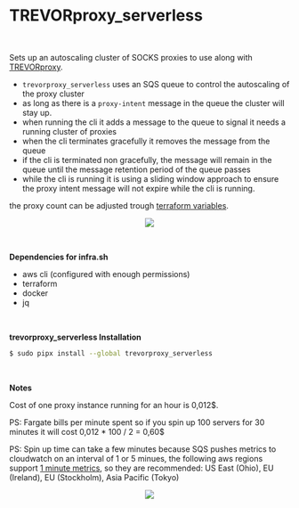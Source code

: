 TREVORproxy_serverless
==

<br/>

Sets up an autoscaling cluster of SOCKS proxies to use along with [TREVORproxy](https://github.com/blacklanternsecurity/TREVORproxy).

- `trevorproxy_serverless` uses an SQS queue to control the autoscaling of the proxy cluster
- as long as there is a `proxy-intent` message in the queue the cluster will stay up.
- when running the cli it adds a message to the queue to signal it needs a running cluster of proxies
- when the cli terminates gracefully it removes the message from the queue
- if the cli is terminated non gracefully, the message will remain in the queue until the message retention period of the queue passes
- while the cli is running it is using a sliding window approach to ensure the proxy intent message will not expire while the cli is running.

the proxy count can be adjusted trough [terraform variables](https://github.com/aristosMiliaressis/TREVORproxy_serverless/blob/master/infra/variables.tf).

<p align="center">
  <img src="https://github.com/aristosMiliaressis/TREVORproxy_serverless/blob/master/img/demo.png?raw=true">
</p>

<br/>

**Dependencies for infra.sh**
- aws cli (configured with enough permissions)
- terraform
- docker
- jq

<br/>

**trevorproxy_serverless Installation**
```bash
$ sudo pipx install --global trevorproxy_serverless
```

<br/>

**Notes**

Cost of one proxy instance running for an hour is 0,012$.

PS: Fargate bills per minute spent so if you spin up 100 servers for 30 minutes it will cost 0,012 * 100 / 2 = 0,60$

PS: Spin up time can take a few minutes because SQS pushes metrics to cloudwatch on an interval of 1 or 5 minues, the following aws regions support [1 minute metrics](https://aws.amazon.com/about-aws/whats-new/2019/12/amazon-sqs-now-supports-1-minute-cloudwatch-metrics/), so they are recommended:
US East (Ohio),
EU (Ireland),
EU (Stockholm),
Asia Pacific (Tokyo)

<p align="center">
  <img src="https://github.com/aristosMiliaressis/TREVORproxy_serverless/blob/master/img/cost_calc.png?raw=true">
</p>
